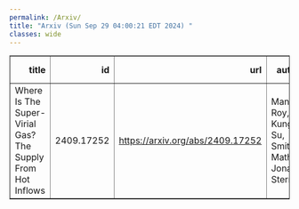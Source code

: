 ```yaml
---
permalink: /Arxiv/
title: "Arxiv (Sun Sep 29 04:00:21 EDT 2024) "
classes: wide
---
```

<table border="1" class="dataframe">
  <thead>
    <tr style="text-align: right;">
      <th>title</th>
      <th>id</th>
      <th>url</th>
      <th>authors</th>
      <th>Local Authors</th>
    </tr>
  </thead>
  <tbody>
    <tr>
      <td>Where Is The Super-Virial Gas? The Supply From Hot Inflows</td>
      <td>2409.17252</td>
      <td><a href="https://arxiv.org/abs/2409.17252" target="_blank">https://arxiv.org/abs/2409.17252</a></td>
      <td>Manami Roy, Kung-Yi Su, Smita Mathur, Jonathan Stern</td>
      <td>Smita Mathur</td>
    </tr>
  </tbody>
</table>